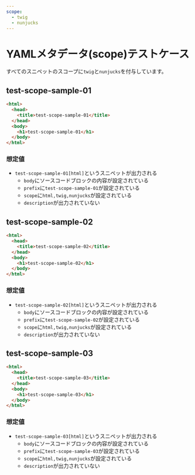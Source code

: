 ```yaml
---
scope: 
  - twig
  - nunjucks
---
```

YAMLメタデータ(scope)テストケース
=====================

すべてのスニペットのスコープに`twig`と`nunjucks`を付与しています。

test-scope-sample-01
---------------------

```html
<html>
  <head>
    <title>test-scope-sample-01</title>
  </head>
  <body>
    <h1>test-scope-sample-01</h1>
  </body>
</html>
```

### 想定値

* `test-scope-sample-01[html]`というスニペットが出力される
    * `body`にソースコードブロックの内容が設定されている
    * `prefix`に`test-scope-sample-01`が設定されている
    * `scope`に`html,twig,nunjucks`が設定されている
    * `description`が出力されていない

test-scope-sample-02
---------------------

```html
<html>
  <head>
    <title>test-scope-sample-02</title>
  </head>
  <body>
    <h1>test-scope-sample-02</h1>
  </body>
</html>
```

### 想定値

* `test-scope-sample-02[html]`というスニペットが出力される
    * `body`にソースコードブロックの内容が設定されている
    * `prefix`に`test-scope-sample-02`が設定されている
    * `scope`に`html,twig,nunjucks`が設定されている
    * `description`が出力されていない

test-scope-sample-03
---------------------

```html
<html>
  <head>
    <title>test-scope-sample-03</title>
  </head>
  <body>
    <h1>test-scope-sample-03</h1>
  </body>
</html>
```

### 想定値

* `test-scope-sample-03[html]`というスニペットが出力される
    * `body`にソースコードブロックの内容が設定されている
    * `prefix`に`test-scope-sample-03`が設定されている
    * `scope`に`html,twig,nunjucks`が設定されている
    * `description`が出力されていない
